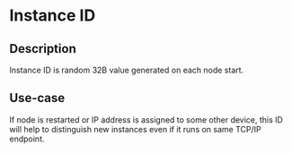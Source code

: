 # Instance ID

## Description

Instance ID is random 32B value generated on each node start.

## Use-case

If node is restarted or IP address is assigned to some other device, this ID will help to distinguish new instances even if it runs on same TCP/IP endpoint.
